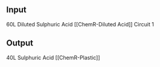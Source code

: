 ## Input
60L Diluted Sulphuric Acid [[ChemR-Diluted Acid]]
Circuit 1
## Output
40L Sulphuric Acid [[ChemR-Plastic]]